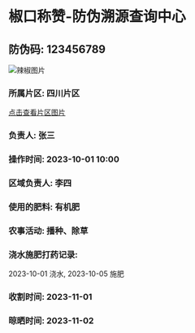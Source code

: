 
# 椒口称赞-防伪溯源查询中心

## 防伪码: 123456789

![辣椒图片](https://pic.vjshi.com/2023-05-26/cdbd0139cf4b4cbe87c6f89d46741446/online/main.jpg?x-oss-process=style/w342_h192_center)

### 所属片区: 四川片区

[点击查看片区图片](https://example.com/region.jpg)

### 负责人: 张三

### 操作时间: 2023-10-01 10:00

### 区域负责人: 李四

### 使用的肥料: 有机肥

### 农事活动: 播种、除草

### 浇水施肥打药记录:

2023-10-01 浇水, 2023-10-05 施肥

### 收割时间: 2023-11-01

### 晾晒时间: 2023-11-02
